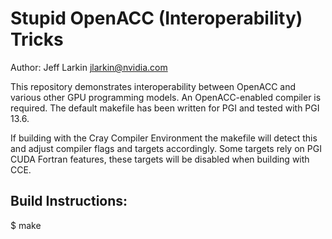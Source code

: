 Stupid OpenACC (Interoperability) Tricks
========================================
Author: Jeff Larkin <jlarkin@nvidia.com>

This repository demonstrates interoperability between OpenACC and various other GPU programming models. An OpenACC-enabled compiler is required. The default makefile has been written for PGI and tested with PGI 13.6.

If building with the Cray Compiler Environment the makefile will detect this and adjust compiler flags and targets accordingly. Some targets rely on PGI CUDA Fortran features, these targets will be disabled when building with CCE.

Build Instructions:
-------------------
$ make 
